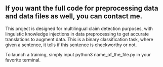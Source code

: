 ## If you want the full code for preprocessing data and data files as well, you can contact me.

This project is designed for multilingual claim detection purposes, with linguistic knowledge injections in data preprocessing to get accurate translations to augment data.
This is a binary classification task, where given a sentence, it tells if this sentence is checkworthy or not.

To launch a training, simply input python3 name_of_the_file.py in your favorite terminal.
